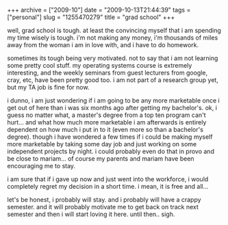 +++
archive = ["2009-10"]
date = "2009-10-13T21:44:39"
tags = ["personal"]
slug = "1255470279"
title = "grad school"
+++

well, grad school is tough. at least the convincing myself that i am
spending my time wisely is tough. i'm not making any money, i'm thousands
of miles away from the woman i am in love with, and i have to do homework.

sometimes its tough being very motivated. not to say that i am not
learning some pretty cool stuff. my operating systems course is extremely
interesting, and the weekly seminars from guest lecturers from google,
cray, etc, have been pretty good too. i am not part of a research group
yet, but my TA job is fine for now.

i dunno, i am just wondering if i am going to be any more marketable once
i get out of here than i was six months ago after getting my bachelor's.
ok, i guess no matter what, a master's degree from a top ten program can't
hurt... and what how much more marketable i am afterwards is entirely
dependent on how much i put in to it (even more so than a bachelor's
degree). though i have wondered a few times if i could be making myself
more marketable by taking some day job and just working on some
independent projects by night. i could probably even do that in provo and
be close to mariam... of course my parents and mariam have been
encouraging me to stay.

i am sure that if i gave up now and just went into the workforce, i would
completely regret my decision in a short time. i mean, it is free and
all...

let's be honest, i probably will stay. and i probably will have a crappy
semester. and it will probably motivate me to get back on track next
semester and then i will start loving it here. until then.. sigh.

